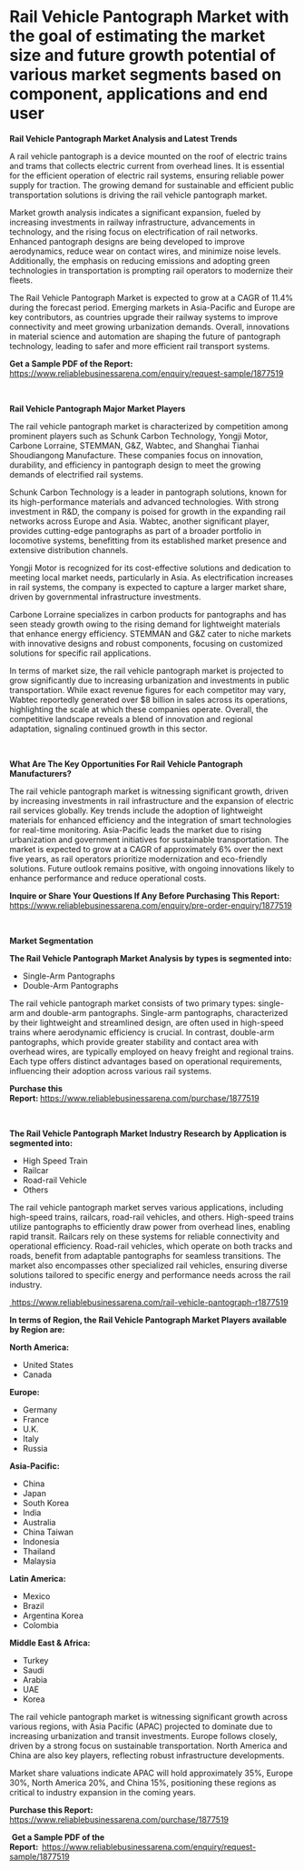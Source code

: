 <p><h1>Rail Vehicle Pantograph Market with the goal of estimating the market size and future growth potential of various market segments based on component, applications and end user</h1></p><p><strong>Rail Vehicle Pantograph Market Analysis and Latest Trends</strong></p>
<p><p>A rail vehicle pantograph is a device mounted on the roof of electric trains and trams that collects electric current from overhead lines. It is essential for the efficient operation of electric rail systems, ensuring reliable power supply for traction. The growing demand for sustainable and efficient public transportation solutions is driving the rail vehicle pantograph market.</p><p>Market growth analysis indicates a significant expansion, fueled by increasing investments in railway infrastructure, advancements in technology, and the rising focus on electrification of rail networks. Enhanced pantograph designs are being developed to improve aerodynamics, reduce wear on contact wires, and minimize noise levels. Additionally, the emphasis on reducing emissions and adopting green technologies in transportation is prompting rail operators to modernize their fleets.</p><p>The Rail Vehicle Pantograph Market is expected to grow at a CAGR of 11.4% during the forecast period. Emerging markets in Asia-Pacific and Europe are key contributors, as countries upgrade their railway systems to improve connectivity and meet growing urbanization demands. Overall, innovations in material science and automation are shaping the future of pantograph technology, leading to safer and more efficient rail transport systems.</p></p>
<p><strong>Get a Sample PDF of the Report:&nbsp;</strong> <a href="https://www.reliablebusinessarena.com/enquiry/request-sample/1877519?utm_campaign=2102&utm_medium=2&utm_source=Github&utm_content=ia&utm_term=12042025&utm_id=rail-vehicle-pantograph">https://www.reliablebusinessarena.com/enquiry/request-sample/1877519</a></p>
<p>&nbsp;</p>
<p><strong>Rail Vehicle Pantograph Major Market Players</strong></p>
<p><p>The rail vehicle pantograph market is characterized by competition among prominent players such as Schunk Carbon Technology, Yongji Motor, Carbone Lorraine, STEMMAN, G&Z, Wabtec, and Shanghai Tianhai Shoudiangong Manufacture. These companies focus on innovation, durability, and efficiency in pantograph design to meet the growing demands of electrified rail systems.</p><p>Schunk Carbon Technology is a leader in pantograph solutions, known for its high-performance materials and advanced technologies. With strong investment in R&D, the company is poised for growth in the expanding rail networks across Europe and Asia. Wabtec, another significant player, provides cutting-edge pantographs as part of a broader portfolio in locomotive systems, benefitting from its established market presence and extensive distribution channels.</p><p>Yongji Motor is recognized for its cost-effective solutions and dedication to meeting local market needs, particularly in Asia. As electrification increases in rail systems, the company is expected to capture a larger market share, driven by governmental infrastructure investments.</p><p>Carbone Lorraine specializes in carbon products for pantographs and has seen steady growth owing to the rising demand for lightweight materials that enhance energy efficiency. STEMMAN and G&Z cater to niche markets with innovative designs and robust components, focusing on customized solutions for specific rail applications.</p><p>In terms of market size, the rail vehicle pantograph market is projected to grow significantly due to increasing urbanization and investments in public transportation. While exact revenue figures for each competitor may vary, Wabtec reportedly generated over $8 billion in sales across its operations, highlighting the scale at which these companies operate. Overall, the competitive landscape reveals a blend of innovation and regional adaptation, signaling continued growth in this sector.</p></p>
<p>&nbsp;</p>
<p><strong>What Are The Key Opportunities For Rail Vehicle Pantograph Manufacturers?</strong></p>
<p><p>The rail vehicle pantograph market is witnessing significant growth, driven by increasing investments in rail infrastructure and the expansion of electric rail services globally. Key trends include the adoption of lightweight materials for enhanced efficiency and the integration of smart technologies for real-time monitoring. Asia-Pacific leads the market due to rising urbanization and government initiatives for sustainable transportation. The market is expected to grow at a CAGR of approximately 6% over the next five years, as rail operators prioritize modernization and eco-friendly solutions. Future outlook remains positive, with ongoing innovations likely to enhance performance and reduce operational costs.</p></p>
<p><strong>Inquire or Share Your Questions If Any Before Purchasing This Report:</strong> <a href="https://www.reliablebusinessarena.com/enquiry/pre-order-enquiry/1877519?utm_campaign=2102&utm_medium=2&utm_source=Github&utm_content=ia&utm_term=12042025&utm_id=rail-vehicle-pantograph">https://www.reliablebusinessarena.com/enquiry/pre-order-enquiry/1877519</a></p>
<p>&nbsp;</p>
<p><strong>Market Segmentation</strong></p>
<p><strong>The Rail Vehicle Pantograph Market Analysis by types is segmented into:</strong></p>
<p><ul><li>Single-Arm Pantographs</li><li>Double-Arm Pantographs</li></ul></p>
<p><p>The rail vehicle pantograph market consists of two primary types: single-arm and double-arm pantographs. Single-arm pantographs, characterized by their lightweight and streamlined design, are often used in high-speed trains where aerodynamic efficiency is crucial. In contrast, double-arm pantographs, which provide greater stability and contact area with overhead wires, are typically employed on heavy freight and regional trains. Each type offers distinct advantages based on operational requirements, influencing their adoption across various rail systems.</p></p>
<p><strong>Purchase this Report:&nbsp;</strong><a href="https://www.reliablebusinessarena.com/purchase/1877519?utm_campaign=2102&utm_medium=2&utm_source=Github&utm_content=ia&utm_term=12042025&utm_id=rail-vehicle-pantograph">https://www.reliablebusinessarena.com/purchase/1877519</a></p>
<p>&nbsp;</p>
<p><strong>The Rail Vehicle Pantograph Market Industry Research by Application is segmented into:</strong></p>
<p><ul><li>High Speed Train</li><li>Railcar</li><li>Road-rail Vehicle</li><li>Others</li></ul></p>
<p><p>The rail vehicle pantograph market serves various applications, including high-speed trains, railcars, road-rail vehicles, and others. High-speed trains utilize pantographs to efficiently draw power from overhead lines, enabling rapid transit. Railcars rely on these systems for reliable connectivity and operational efficiency. Road-rail vehicles, which operate on both tracks and roads, benefit from adaptable pantographs for seamless transitions. The market also encompasses other specialized rail vehicles, ensuring diverse solutions tailored to specific energy and performance needs across the rail industry.</p></p>
<p><a href="https://www.reliablebusinessarena.com/rail-vehicle-pantograph-r1877519?utm_campaign=2102&utm_medium=2&utm_source=Github&utm_content=ia&utm_term=12042025&utm_id=rail-vehicle-pantograph">&nbsp;https://www.reliablebusinessarena.com/rail-vehicle-pantograph-r1877519</a></p>
<p><strong>In terms of Region, the Rail Vehicle Pantograph Market Players available by Region are:</strong></p>
<p>
    <p> <strong> North America: </strong>
        <ul>
            <li>United States</li>
            <li>Canada</li>
        </ul>
        </p> 
    <p> <strong> Europe: </strong>
        <ul>
            <li>Germany</li>
            <li>France</li>
            <li>U.K.</li>
            <li>Italy</li>
            <li>Russia</li>
        </ul>
        </p> 
    <p> <strong> Asia-Pacific: </strong>
        <ul>
            <li>China</li>
            <li>Japan</li>
            <li>South Korea</li>
            <li>India</li>
            <li>Australia</li>
            <li>China Taiwan</li>
            <li>Indonesia</li>
            <li>Thailand</li>
            <li>Malaysia</li>
        </ul>
        </p> 
    <p> <strong> Latin America: </strong>
        <ul>
            <li>Mexico</li>
            <li>Brazil</li>
            <li>Argentina Korea</li>
            <li>Colombia</li>
        </ul>
        </p> 
    <p> <strong> Middle East & Africa: </strong>
        <ul>
            <li>Turkey</li>
            <li>Saudi</li>
            <li>Arabia</li>
            <li>UAE</li>
            <li>Korea</li>
        </ul>
    </p>
    </p>
<p><p>The rail vehicle pantograph market is witnessing significant growth across various regions, with Asia Pacific (APAC) projected to dominate due to increasing urbanization and transit investments. Europe follows closely, driven by a strong focus on sustainable transportation. North America and China are also key players, reflecting robust infrastructure developments. </p><p>Market share valuations indicate APAC will hold approximately 35%, Europe 30%, North America 20%, and China 15%, positioning these regions as critical to industry expansion in the coming years.</p></p>
<p><strong>Purchase this Report: </strong><a href="https://www.reliablebusinessarena.com/purchase/1877519?utm_campaign=2102&utm_medium=2&utm_source=Github&utm_content=ia&utm_term=12042025&utm_id=rail-vehicle-pantograph">https://www.reliablebusinessarena.com/purchase/1877519</a></p>
<p>&nbsp;<strong>Get a Sample PDF of the Report:&nbsp;&nbsp;</strong><a href="https://www.reliablebusinessarena.com/enquiry/request-sample/1877519?utm_campaign=2102&utm_medium=2&utm_source=Github&utm_content=ia&utm_term=12042025&utm_id=rail-vehicle-pantograph">https://www.reliablebusinessarena.com/enquiry/request-sample/1877519</a></p>
<p><strong></strong></p>
<p><p></p><p></p><p></p></p>